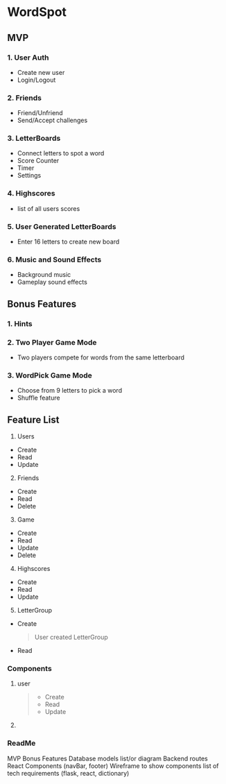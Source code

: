 # WordSpot

## MVP

### 1. User Auth

- Create new user
- Login/Logout

### 2. Friends

- Friend/Unfriend
- Send/Accept challenges

### 3. LetterBoards

- Connect letters to spot a word
- Score Counter
- Timer
- Settings

### 4. Highscores

- list of all users scores

### 5. User Generated LetterBoards

- Enter 16 letters to create new board

### 6. Music and Sound Effects

- Background music
- Gameplay sound effects

## Bonus Features

### 1. Hints

### 2. Two Player Game Mode

- Two players compete for words from the same letterboard

### 3. WordPick Game Mode

- Choose from 9 letters to pick a word
- Shuffle feature

## Feature List

1. Users

- Create
- Read
- Update

2. Friends

- Create
- Read
- Delete

3. Game

- Create
- Read
- Update
- Delete

4. Highscores

- Create
- Read
- Update

5. LetterGroup

- Create
  > User created LetterGroup
- Read

### Components

1. user

   > - Create
   > - Read
   > - Update

2.

### ReadMe

MVP
Bonus Features
Database models list/or diagram
Backend routes
React Components (navBar, footer)
Wireframe to show components
list of tech requirements (flask, react, dictionary)
